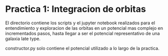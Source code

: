 # Practica 1: Integracion de orbitas
El directorio contiene los scripts y el jupyter notebook realizados para el entendimiento y exploracion de las orbitas en un potencial mas complejo en incrementados pasos, hasta llegar a ser el potencial representativo de una galaxia late type.

constructor.py solo contiene el potencial utilizado a lo largo de la practica.
